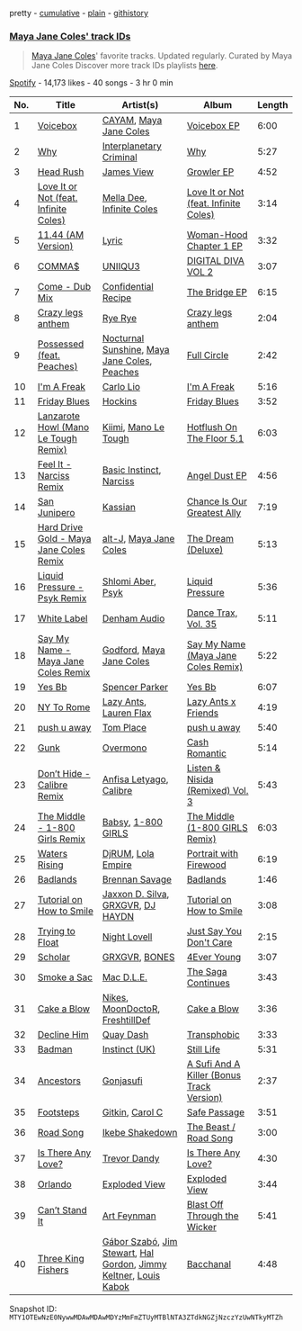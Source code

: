 pretty - [cumulative](/playlists/cumulative/37i9dQZF1DWZkxJwAfCZA3.md) - [plain](/playlists/plain/37i9dQZF1DWZkxJwAfCZA3) - [githistory](https://github.githistory.xyz/mackorone/spotify-playlist-archive/blob/main/playlists/plain/37i9dQZF1DWZkxJwAfCZA3)

### [Maya Jane Coles' track IDs](https://open.spotify.com/playlist/37i9dQZF1DWZkxJwAfCZA3)

> <a href="spotify:artist:6TshTCYwh9ySzOO6Jy4Ux2"> Maya Jane Coles</a>' favorite tracks\. Updated regularly\. Curated by Maya Jane Coles Discover more track IDs playlists <a href="spotify:genre:track\_id">here</a>.

[Spotify](https://open.spotify.com/user/spotify) - 14,173 likes - 40 songs - 3 hr 0 min

| No. | Title | Artist(s) | Album | Length |
|---|---|---|---|---|
| 1 | [Voicebox](https://open.spotify.com/track/5GO6gvPD2DC3iZuxUUTsr7) | [CAYAM](https://open.spotify.com/artist/2aysJuzHqgXqkPJDwwB6a1), [Maya Jane Coles](https://open.spotify.com/artist/6TshTCYwh9ySzOO6Jy4Ux2) | [Voicebox EP](https://open.spotify.com/album/5BfzNOh8U6VH2hXpasVw9t) | 6:00 |
| 2 | [Why](https://open.spotify.com/track/6wpzpcOysRvhDwWeHZzv9l) | [Interplanetary Criminal](https://open.spotify.com/artist/6uJ51uV5rYzu1MJkC4CceI) | [Why](https://open.spotify.com/album/73N3wPtIm6m4fKPLeu86ce) | 5:27 |
| 3 | [Head Rush](https://open.spotify.com/track/7FZWiDRvXC91nwhTkquBzd) | [James View](https://open.spotify.com/artist/07CtYKvP7pqKd2aIBqhgpr) | [Growler EP](https://open.spotify.com/album/5MwQ72acWxo6t93UAVooUf) | 4:52 |
| 4 | [Love It or Not \(feat\. Infinite Coles\)](https://open.spotify.com/track/1klY5RDT7s0wXJrJjg0ftJ) | [Mella Dee](https://open.spotify.com/artist/2iT8KIetokMHRjhj8dJuNn), [Infinite Coles](https://open.spotify.com/artist/1OUKcUMWgpiUgctbvFS5PZ) | [Love It or Not \(feat\. Infinite Coles\)](https://open.spotify.com/album/0kfHrEyEVFOmS8GAYaugEn) | 3:14 |
| 5 | [11.44 \(AM Version\)](https://open.spotify.com/track/1CVPBzdKl1bJ9zDZbkCNpw) | [Lyric](https://open.spotify.com/artist/4YOr4jXlrBof5DTU1KDafk) | [Woman\-Hood Chapter 1 EP](https://open.spotify.com/album/1ZdVzluYo79Nd2mE7W4z1s) | 3:32 |
| 6 | [COMMA$](https://open.spotify.com/track/1kTBNfR261qWCxwZsH86b9) | [UNIIQU3](https://open.spotify.com/artist/5aR8qSaApKChlZvzB0Jfpx) | [DIGITAL DIVA VOL 2](https://open.spotify.com/album/01UvhXyZirGiXyapIL1YzT) | 3:07 |
| 7 | [Come \- Dub Mix](https://open.spotify.com/track/5JWYSFTiiMlf062LWImKV7) | [Confidential Recipe](https://open.spotify.com/artist/6lbEEehpkzrtDv09b0EWjx) | [The Bridge EP](https://open.spotify.com/album/5A4bbFcbcCp3sJkFAOOh8q) | 6:15 |
| 8 | [Crazy legs anthem](https://open.spotify.com/track/2QYJnjV3FQotNihkRCnONb) | [Rye Rye](https://open.spotify.com/artist/0S05AeePINj4CeTVMfysIu) | [Crazy legs anthem](https://open.spotify.com/album/13IlMC30FaQELiETA2fX7t) | 2:04 |
| 9 | [Possessed \(feat\. Peaches\)](https://open.spotify.com/track/01kVcWv9qTwhNAU5Zw3Qde) | [Nocturnal Sunshine](https://open.spotify.com/artist/1BiGjy3Kg99ZgL7E2Qb4Td), [Maya Jane Coles](https://open.spotify.com/artist/6TshTCYwh9ySzOO6Jy4Ux2), [Peaches](https://open.spotify.com/artist/1gkSl4XpHIHI4I1WQbfXOE) | [Full Circle](https://open.spotify.com/album/2dAYxhDUENuQMgx3L9qUIh) | 2:42 |
| 10 | [I'm A Freak](https://open.spotify.com/track/2qVkOdSD7pQR9WefKsLYHg) | [Carlo Lio](https://open.spotify.com/artist/51NwQz5MA32kigUGYjdA3z) | [I'm A Freak](https://open.spotify.com/album/45Ki7TKcLlvmkn6l0ddFcE) | 5:16 |
| 11 | [Friday Blues](https://open.spotify.com/track/0RgihmZAu8nKlHNNjP66R9) | [Hockins](https://open.spotify.com/artist/3sDQqAcTSTEblYLXhSmZXg) | [Friday Blues](https://open.spotify.com/album/3RNLd2fCwJSun5lh13dWvh) | 3:52 |
| 12 | [Lanzarote Howl \(Mano Le Tough Remix\)](https://open.spotify.com/track/4hueWif8Hbm4ITdojekk26) | [Kiimi](https://open.spotify.com/artist/3EMzfV9nhsrQWF7Ww8M74S), [Mano Le Tough](https://open.spotify.com/artist/04KmByEP6icXVY0PvJaMMp) | [Hotflush On The Floor 5.1](https://open.spotify.com/album/2ddsBWrkyP5VzswJXhHZwr) | 6:03 |
| 13 | [Feel It \- Narciss Remix](https://open.spotify.com/track/5rqfcWgSa4fEn2vmyIBJSe) | [Basic Instinct](https://open.spotify.com/artist/5ZZgAR1R9ZwDO1Vi1jeX5q), [Narciss](https://open.spotify.com/artist/7jEmLGxzh2RuOwdj96tlyL) | [Angel Dust EP](https://open.spotify.com/album/0L948BIWRLbqm7ev1D7R1M) | 4:56 |
| 14 | [San Junipero](https://open.spotify.com/track/5LxVXnOROQczYZS2nHqEPR) | [Kassian](https://open.spotify.com/artist/4w6VhlUuzrUoJ5NbCpefXx) | [Chance Is Our Greatest Ally](https://open.spotify.com/album/29w6ogTuGobiDT2FRNPs2H) | 7:19 |
| 15 | [Hard Drive Gold \- Maya Jane Coles Remix](https://open.spotify.com/track/36nPdSMOJexTZFGHXrVihF) | [alt\-J](https://open.spotify.com/artist/3XHO7cRUPCLOr6jwp8vsx5), [Maya Jane Coles](https://open.spotify.com/artist/6TshTCYwh9ySzOO6Jy4Ux2) | [The Dream \(Deluxe\)](https://open.spotify.com/album/58LG7c1GqHKIDtGH1dsDLd) | 5:13 |
| 16 | [Liquid Pressure \- Psyk Remix](https://open.spotify.com/track/4Ym7DIDg1Co6DSM5ulGmLv) | [Shlomi Aber](https://open.spotify.com/artist/3A8XSMPreJlCBlpSZVHU5J), [Psyk](https://open.spotify.com/artist/5OQp6nl0ksrzGTpzlBytZM) | [Liquid Pressure](https://open.spotify.com/album/0qMCSwwzo3v4mlStU4rw9F) | 5:36 |
| 17 | [White Label](https://open.spotify.com/track/6usPYyj4v3YH3hR3FqTuV2) | [Denham Audio](https://open.spotify.com/artist/2gyrzIEBDddx6GsW60DnW1) | [Dance Trax, Vol\. 35](https://open.spotify.com/album/2hmRtVP5Y2XwspJOS1682O) | 5:11 |
| 18 | [Say My Name \- Maya Jane Coles Remix](https://open.spotify.com/track/4FvP0H6Gzk06u3Gek2YiA0) | [Godford](https://open.spotify.com/artist/4pUwtnbS6FdBniLp410AOu), [Maya Jane Coles](https://open.spotify.com/artist/6TshTCYwh9ySzOO6Jy4Ux2) | [Say My Name \(Maya Jane Coles Remix\)](https://open.spotify.com/album/12XleozGaOtKw577oHMjtb) | 5:22 |
| 19 | [Yes Bb](https://open.spotify.com/track/5Qb0RGWLWAQ5Qc2JyNkbc0) | [Spencer Parker](https://open.spotify.com/artist/66D44BTpZF7SqnEOJuJLVo) | [Yes Bb](https://open.spotify.com/album/1XrB735ZwyHGWFlUzXlw4b) | 6:07 |
| 20 | [NY To Rome](https://open.spotify.com/track/3g9hlwapLW4DQ7ofi4M1Ie) | [Lazy Ants](https://open.spotify.com/artist/2cE90Hs8eh86flCKSkjMec), [Lauren Flax](https://open.spotify.com/artist/1LUYSrytHIC78JbMgFBIG7) | [Lazy Ants x Friends](https://open.spotify.com/album/0gNWBTkVFdGqOd0FzHy1bF) | 4:19 |
| 21 | [push u away](https://open.spotify.com/track/7LkJU7d39QFeCxmF4Efg4Y) | [Tom Place](https://open.spotify.com/artist/3n01e8oi2k5JWOWUbSgc3w) | [push u away](https://open.spotify.com/album/29l91KjPwv8wMTQDj2mfAg) | 5:40 |
| 22 | [Gunk](https://open.spotify.com/track/4Nv1liSp522fuF1AGu6Yxs) | [Overmono](https://open.spotify.com/artist/01PnN11ovfen6xUOHfNpn3) | [Cash Romantic](https://open.spotify.com/album/3HfF5JwfEDokXfW3NvY7Cs) | 5:14 |
| 23 | [Don’t Hide \- Calibre Remix](https://open.spotify.com/track/3Irlpo7wQwGFcKEDs6wQGe) | [Anfisa Letyago](https://open.spotify.com/artist/7icoOm5fKKPo49jVxoj1Cq), [Calibre](https://open.spotify.com/artist/0sklgkoO5JeS7YNhHS5EmH) | [Listen & Nisida \(Remixed\) Vol\. 3](https://open.spotify.com/album/4vCcRntNgi0WxcAcj4syYM) | 5:43 |
| 24 | [The Middle \- 1\-800 Girls Remix](https://open.spotify.com/track/4PMyz3dQMQlTSFhVPhmVma) | [Babsy](https://open.spotify.com/artist/3DN1VyaELsLlAd407zTZGJ), [1\-800 GIRLS](https://open.spotify.com/artist/67yGrC4QoCSD0g7YMcGIgJ) | [The Middle \(1\-800 GIRLS Remix\)](https://open.spotify.com/album/4B988U6Qmn45zb3YsUKoy2) | 6:03 |
| 25 | [Waters Rising](https://open.spotify.com/track/46MTErkMonXd2RURhe2H2q) | [DjRUM](https://open.spotify.com/artist/4HwlolvniI44ETSg5tajeZ), [Lola Empire](https://open.spotify.com/artist/3OcYId3j2NSteDad96dO5E) | [Portrait with Firewood](https://open.spotify.com/album/3ngcrybWz1fUixAjS1ggl3) | 6:19 |
| 26 | [Badlands](https://open.spotify.com/track/4GhHrgsaiQsuMQCHTGa87C) | [Brennan Savage](https://open.spotify.com/artist/6SSmy635N3a4oWmPk85xpK) | [Badlands](https://open.spotify.com/album/1xYRPoZyZL4hCMJfKuViZO) | 1:46 |
| 27 | [Tutorial on How to Smile](https://open.spotify.com/track/4WbUVKz3MBqwRhRTAM27Op) | [Jaxxon D\. Silva](https://open.spotify.com/artist/2xyB69da0CCHYgs9WUgFr1), [GRXGVR](https://open.spotify.com/artist/0Uxe5OQyuew2Mhb6hF76Bk), [DJ HAYDN](https://open.spotify.com/artist/4XC4oNp1V0YjK1Z4ryzaf2) | [Tutorial on How to Smile](https://open.spotify.com/album/3zUg1kaK4M3Kau8tSUU1G8) | 3:08 |
| 28 | [Trying to Float](https://open.spotify.com/track/3AyAOA5O6PUwNYC3Oy4UdC) | [Night Lovell](https://open.spotify.com/artist/2y246nnP9pQT0E6v3ZMMOO) | [Just Say You Don't Care](https://open.spotify.com/album/4nPKWikt1QDHHTfYhno0ze) | 2:15 |
| 29 | [Scholar](https://open.spotify.com/track/2nAyVh5BDPFNjhazVsMhkk) | [GRXGVR](https://open.spotify.com/artist/0Uxe5OQyuew2Mhb6hF76Bk), [BONES](https://open.spotify.com/artist/5v2WhpA59TJSdPh7LCx1lN) | [4Ever Young](https://open.spotify.com/album/7c7uudah8O78Y8TMqqTfuS) | 3:07 |
| 30 | [Smoke a Sac](https://open.spotify.com/track/5qHIogPyes1NWItH9VnquU) | [Mac D.L.E.](https://open.spotify.com/artist/1Iele0nwsNHwCMHRdQZtKa) | [The Saga Continues](https://open.spotify.com/album/1u2YDreUOhfWiRW3lXlXcH) | 3:43 |
| 31 | [Cake a Blow](https://open.spotify.com/track/266O0ONX1Fl6Hx1DpND3sb) | [Nikes](https://open.spotify.com/artist/6QHax4rcnBPAAfj1n26YNQ), [MoonDoctoR](https://open.spotify.com/artist/5bVR7EKHmtLsjjE7MtCIm7), [FreshtillDef](https://open.spotify.com/artist/503Cv0ES3BtLIqnp95So1N) | [Cake a Blow](https://open.spotify.com/album/1zkQgRC0p1zhenbI2vt6UL) | 3:36 |
| 32 | [Decline Him](https://open.spotify.com/track/3Wa96y3cQWjIX9gN2dTb5t) | [Quay Dash](https://open.spotify.com/artist/6k6lSmhyFpe2oYcredvZHM) | [Transphobic](https://open.spotify.com/album/2vkSCPeqGqr2iCDZEbtieZ) | 3:33 |
| 33 | [Badman](https://open.spotify.com/track/5NkbtBoUOsID3oD8EfqUZR) | [Instinct \(UK\)](https://open.spotify.com/artist/2sl9ekjwH9yLHO9JLA7BVH) | [Still Life](https://open.spotify.com/album/1VJqseeHvHzPZInUpzxYoY) | 5:31 |
| 34 | [Ancestors](https://open.spotify.com/track/1eYsvMckAi04KcmRBvbtV2) | [Gonjasufi](https://open.spotify.com/artist/6pdYN3jOHWteVALy9sKGEf) | [A Sufi And A Killer \(Bonus Track Version\)](https://open.spotify.com/album/01L5H2Xyj7K43SeJSY2s4y) | 2:37 |
| 35 | [Footsteps](https://open.spotify.com/track/6qhpOfM659UzUWQhpiCU3z) | [Gitkin](https://open.spotify.com/artist/2vNxFvF7ceoR0WeryGVhxt), [Carol C](https://open.spotify.com/artist/3PDTHN0oVucy6WF2LVlS9A) | [Safe Passage](https://open.spotify.com/album/6vV2zYfImg0HdmJ21FVIzp) | 3:51 |
| 36 | [Road Song](https://open.spotify.com/track/2xKrjhPVU1d5hYzfNY6Ltb) | [Ikebe Shakedown](https://open.spotify.com/artist/5ABBZoXY5r0UL1txACjinb) | [The Beast / Road Song](https://open.spotify.com/album/7AxCqU22eUwMH5fg21R7TR) | 3:00 |
| 37 | [Is There Any Love?](https://open.spotify.com/track/4x2TqiNpMCmg9iqvfuskPv) | [Trevor Dandy](https://open.spotify.com/artist/5c2Ex16nxDvgZqUPgOGCWA) | [Is There Any Love?](https://open.spotify.com/album/40P6jP0JGVBkDiZpgyD0UD) | 4:30 |
| 38 | [Orlando](https://open.spotify.com/track/2UJgclF8zYru2Eoaf1kx74) | [Exploded View](https://open.spotify.com/artist/4NE1CVLnv7AmiqvU4w1kUQ) | [Exploded View](https://open.spotify.com/album/4cWnmOgoDH6HF0naV2wZ5j) | 3:44 |
| 39 | [Can’t Stand It](https://open.spotify.com/track/0YgkRyRI9TN0rKqwuWsrHK) | [Art Feynman](https://open.spotify.com/artist/6XlzzwOhKSberPLmwDEmkc) | [Blast Off Through the Wicker](https://open.spotify.com/album/5nkVWnfrsHKXJSfqP9IGjI) | 5:41 |
| 40 | [Three King Fishers](https://open.spotify.com/track/6w3bIc0BxTPGNHqyH4KNiY) | [Gábor Szabó](https://open.spotify.com/artist/38CPjAAqYV8lTYi6clzbjG), [Jim Stewart](https://open.spotify.com/artist/1Gy2CxCb9Bvp6Wp0xQmSbq), [Hal Gordon](https://open.spotify.com/artist/08MG1w8piIBNcK7H4TTazQ), [Jimmy Keltner](https://open.spotify.com/artist/50appzhosvzQcqmeipXLtP), [Louis Kabok](https://open.spotify.com/artist/7ynQZmXaxvWuYmrHkVxs9u) | [Bacchanal](https://open.spotify.com/album/21c7ulNJzCSDIelgGBA1QF) | 4:48 |

Snapshot ID: `MTY1OTEwNzE0NywwMDAwMDAwMDYzMmFmZTUyMTBlNTA3ZTdkNGZjNzczYzUwNTkyMTZh`
